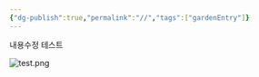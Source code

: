 ```yaml
---
{"dg-publish":true,"permalink":"//","tags":["gardenEntry"]}
---
```



내용수정 테스트

![test.png](/img/user/test.png)